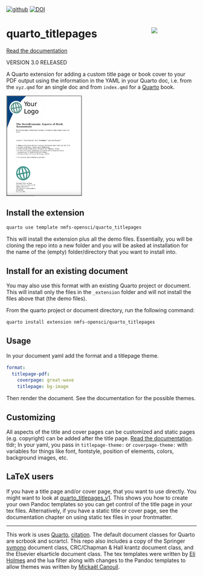 [![github](https://img.shields.io/github/v/release/nmfs-opensci/quarto_titlepages?color=brightgreen&label=GitHub)](https://github.com/nmfs-opensci/quarto_titlepages/releases/latest)
[![DOI](https://zenodo.org/badge/DOI/10.5281/zenodo.7131047.svg)](https://doi.org/10.5281/zenodo.7131047)

# quarto_titlepages <a href="https://github.com/nmfs-opensci/quarto_titlepages"><img src="https://github.com/nmfs-opensci.png" align="right" width="120"/></a>

[Read the documentation](https://nmfs-opensci.github.io/quarto_titlepages/)

VERSION 3.0 RELEASED

A Quarto extension for adding a custom title page or book cover to your PDF output using the information in the YAML in your Quarto doc, i.e. from the `xyz.qmd` for an single doc and from `index.qmd` for a [Quarto](https://quarto.org/) book. 

<img src="./img/example.png" width="200"/>

## Install the extension

```bash
quarto use template nmfs-opensci/quarto_titlepages
```

This will install the extension plus all the demo files. Essentially, you will be cloning the repo into a new folder and you will be asked at installation for the name of the (empty) folder/directory that you want to install into.

## Install for an existing document

You may also use this format with an existing Quarto project or document. This will install only the files in the `_extension` folder and will not install the files above that (the demo files).

From the quarto project or document directory, run the following command:

```bash
quarto install extension nmfs-opensci/quarto_titlepages
```

## Usage

In your document yaml add the format and a titlepage theme.

```yaml
format: 
  titlepage-pdf:
    coverpage: great-wave
    titlepage: bg-image
```

Then render the document. See the documentation for the possible themes.

## Customizing

All aspects of the title and cover pages can be customized and static pages (e.g. copyright) can be added after the title page. [Read the documentation](https://nmfs-opensci.github.io/quarto_titlepages/). tldr; In your yaml, you pass in `titlepage-theme:` or `coverpage-theme:` with variables for things like font, fontstyle, position of elements, colors, background images, etc.

## LaTeX users

If you have a title page and/or cover page, that you want to use directly. You might want to look at [quarto_titlepages_v1](https://github.com/nmfs-opensci/quarto_titlepages). This shows you how to create your own Pandoc templates so you can get control of the title page in your tex files. Alternatively, if you have a static title or cover page, see the documentation chapter on using static tex files in your frontmatter.

------
This work is uses [Quarto](https://quarto.org/), [citation](https://github.com/quarto-dev/quarto-cli/blob/main/CITATION.cff). The default document classes for Quarto are scrbook and scrartcl. This repo also includes a copy of the Springer [svmono](https://www.springernature.com/gp/authors/campaigns/latex-author-support) document class, CRC/Chapman & Hall krantz document class, and the Elsevier elsarticle document class. The tex templates were written by [Eli Holmes](https://github.com/eeholmes) and the lua filter along with changes to the Pandoc templates to allow themes was written by [Mickaël Canouil](https://github.com/mcanouil).
